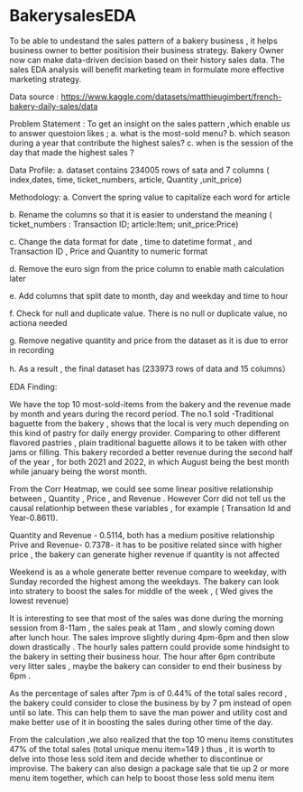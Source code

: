 # BakerysalesEDA

To be able to undestand the sales pattern of a bakery business , it helps business owner to better positision their business strategy. Bakery Owner now can make data-driven decision based on their history sales data. The sales EDA analysis will benefit marketing team in formulate more effective marketing strategy.

Data source : https://www.kaggle.com/datasets/matthieugimbert/french-bakery-daily-sales/data

Problem Statement : To get an insight on the sales pattern ,which enable us to answer questoion likes ; 
                    a. what is the most-sold menu?
                    b. which season during a year that contribute the highest sales?
                    c. when is the session of the day that made the highest sales ?

Data Profile:
a. dataset contains 234005 rows of sata and 7 columns ( index,dates, time, ticket_numbers, article, Quantity ,unit_price)

Methodology:
a. Convert the spring value to capitalize each word for article 

b. Rename the columns so that it is easier to understand the meaning ( ticket_numbers : Transaction ID; article:Item; unit_price:Price)

c. Change the data format for date , time to datetime format , and Transaction ID , Price and Quantity to numeric format

d. Remove the euro sign from the price column to enable math calculation later

e. Add columns that split date to month, day and weekday and time to hour

f. Check for null and duplicate value. There is no null or duplicate value, no actiona needed

g. Remove negative quantity and price from the dataset as it is due to error in recording 

h. As a result , the final dataset has (233973 rows of data and 15 columns）

EDA Finding:

We have the top 10 most-sold-items from the bakery and the revenue made by month and years during the record period. The no.1 sold -Traditional baguette from the bakery , shows that the local is very much depending on this kind of pastry for daily energy provider. Comparing to other different flavored pastries , plain traditional baguette allows it to be taken with other jams or filling. This bakery recorded a better revenue during the second half of the year , for both 2021 and 2022, in which August being the best month while january being the worst month.

From the Corr Heatmap, we could see some linear positive relationship between , Quantity , Price , and Revenue . However Corr did not tell us the causal relationhip between these variables , for example ( Transation Id and Year-0.8611).

Quantity and Revenue - 0.5114, both has a medium positive relationship Prive and Revenue- 0.7378- it has to be positive related since with higher price , the bakery can generate higher revenue if quantity is not affected

Weekend is as a whole generate better revenue compare to weekday, with Sunday recorded the highest among the weekdays. The bakery can look into stratery to boost the sales for middle of the week , ( Wed gives the lowest revenue)

It is interesting to see that most of the sales was done during the morning session from 8-11am , the sales peak at 11am , and slowly coming down after lunch hour. The sales improve slightly during 4pm-6pm and then slow down drastically . The hourly sales pattern could provide some hindsight to the bakery in setting their business hour. The hour after 6pm contribute very litter sales , maybe the bakery can consider to end their business by 6pm . 

As the percentage of sales after 7pm is of 0.44% of the total sales record , the bakery could consider to close the business by by 7 pm instead of open until so late. This can help them to save the man power and utility cost and make better use of it in boosting the sales during other time of the day.

From the calculation ,we also realized that the top 10 menu items constitutes 47% of the total sales (total unique menu item=149 ) thus , it is worth to delve into those less sold item and decide whether to discontinue or improvise. The bakery can also design a package sale that tie up 2 or more menu item together, which can help to boost those less sold menu item


